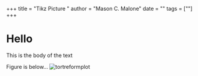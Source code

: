 +++
title = "Tikz Picture "
author = "Mason C. Malone"
date = ""
tags = [""]
+++

# Hello

This is the body of the text

Figure is below...
![tortreformplot](https://i.imgur.com/cFZ0bPf.png)
